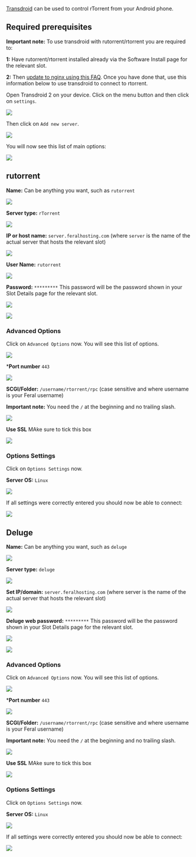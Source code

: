 
[Transdroid](http://transdroid.org) can be used to control rTorrent from your Android phone.

## Required prerequisites

**Important note:** To use transdroid with rutorrent/rtorrent you are required to:

**1:** Have rutorrent/rtorrent installed already via the Software Install page for the relevant slot.

**2:** Then [update to nginx using this FAQ](https://www.feralhosting.com/faq/view?question=231). Once you have done that, use this information below to use transdroid to connect to rtorrent.

Open Transdroid 2 on your device. Click on the menu button and then click on `settings`.

![](https://raw.github.com/feralhosting/feralfilehosting/master/Feral%20Wiki/Other%20software/Using%20Transdroid%20to%20Control%20rTorrent%20-%20Deluge%20-%20Transmission%20From%20Your%20Android%20Phone/main/settings.png)

Then click on `Add new server`.

![](https://raw.github.com/feralhosting/feralfilehosting/master/Feral%20Wiki/Other%20software/Using%20Transdroid%20to%20Control%20rTorrent%20-%20Deluge%20-%20Transmission%20From%20Your%20Android%20Phone/main/addserver.png)

You will now see this list of main options:

![](https://raw.github.com/feralhosting/feralfilehosting/master/Feral%20Wiki/Other%20software/Using%20Transdroid%20to%20Control%20rTorrent%20-%20Deluge%20-%20Transmission%20From%20Your%20Android%20Phone/main/mainoptions.png)

## rutorrent

**Name:** Can be anything you want, such as `rutorrent`

![](https://raw.github.com/feralhosting/feralfilehosting/master/Feral%20Wiki/Other%20software/Using%20Transdroid%20to%20Control%20rTorrent%20-%20Deluge%20-%20Transmission%20From%20Your%20Android%20Phone/rutorrent/name.png)

**Server type:** `rTorrent`

![](https://raw.github.com/feralhosting/feralfilehosting/master/Feral%20Wiki/Other%20software/Using%20Transdroid%20to%20Control%20rTorrent%20-%20Deluge%20-%20Transmission%20From%20Your%20Android%20Phone/rutorrent/servertype.png)

**IP or host name:** `server.feralhosting.com` (where `server` is the name of the actual server that hosts the relevant slot)

![](https://raw.github.com/feralhosting/feralfilehosting/master/Feral%20Wiki/Other%20software/Using%20Transdroid%20to%20Control%20rTorrent%20-%20Deluge%20-%20Transmission%20From%20Your%20Android%20Phone/rutorrent/hostname.png)

**User Name:** `rutorrent`

![](https://raw.github.com/feralhosting/feralfilehosting/master/Feral%20Wiki/Other%20software/Using%20Transdroid%20to%20Control%20rTorrent%20-%20Deluge%20-%20Transmission%20From%20Your%20Android%20Phone/rutorrent/username.png)

**Password:** `*********`  This password will be the password shown in your Slot Details page for the relevant slot.

![](https://raw.github.com/feralhosting/feralfilehosting/master/Feral%20Wiki/0%20Generic/rutorrent.slotdetails.png)

![](https://raw.github.com/feralhosting/feralfilehosting/master/Feral%20Wiki/Other%20software/Using%20Transdroid%20to%20Control%20rTorrent%20-%20Deluge%20-%20Transmission%20From%20Your%20Android%20Phone/rutorrent/password.png)

### Advanced Options

Click on `Advanced Options` now. You will see this list of options.

![](https://raw.github.com/feralhosting/feralfilehosting/master/Feral%20Wiki/Other%20software/Using%20Transdroid%20to%20Control%20rTorrent%20-%20Deluge%20-%20Transmission%20From%20Your%20Android%20Phone/main/advancedoptions.png)

***Port number** `443`

![](https://raw.github.com/feralhosting/feralfilehosting/master/Feral%20Wiki/Other%20software/Using%20Transdroid%20to%20Control%20rTorrent%20-%20Deluge%20-%20Transmission%20From%20Your%20Android%20Phone/main/port.png)

**SCGI/Folder:** `/username/rtorrent/rpc` (case sensitive and where username is your Feral username)

**Important note:** You need the `/` at the beginning and no trailing slash.

![](https://raw.github.com/feralhosting/feralfilehosting/master/Feral%20Wiki/Other%20software/Using%20Transdroid%20to%20Control%20rTorrent%20-%20Deluge%20-%20Transmission%20From%20Your%20Android%20Phone/rutorrent/scgipath.png)

**Use SSL** MAke sure to tick this box

![](https://raw.github.com/feralhosting/feralfilehosting/master/Feral%20Wiki/Other%20software/Using%20Transdroid%20to%20Control%20rTorrent%20-%20Deluge%20-%20Transmission%20From%20Your%20Android%20Phone/main/ssl.png)

### Options Settings

Click on `Options Settings` now.

**Server OS:** `Linux`

![](https://raw.github.com/feralhosting/feralfilehosting/master/Feral%20Wiki/Other%20software/Using%20Transdroid%20to%20Control%20rTorrent%20-%20Deluge%20-%20Transmission%20From%20Your%20Android%20Phone/main/serveros.png)

If all settings were correctly entered you should now be able to connect:

![](https://raw.github.com/feralhosting/feralfilehosting/master/Feral%20Wiki/Other%20software/Using%20Transdroid%20to%20Control%20rTorrent%20-%20Deluge%20-%20Transmission%20From%20Your%20Android%20Phone/rutorrent/rutorrentfinal.png)

## Deluge

**Name:** Can be anything you want, such as `deluge`

![](https://raw.github.com/feralhosting/feralfilehosting/master/Feral%20Wiki/Other%20software/Using%20Transdroid%20to%20Control%20rTorrent%20-%20Deluge%20-%20Transmission%20From%20Your%20Android%20Phone/deluge/name.png)

**Server type:** `deluge`

![](https://raw.github.com/feralhosting/feralfilehosting/master/Feral%20Wiki/Other%20software/Using%20Transdroid%20to%20Control%20rTorrent%20-%20Deluge%20-%20Transmission%20From%20Your%20Android%20Phone/deluge/servertype.png)

**Set IP/domain:** `server.feralhosting.com` (where server is the name of the actual server that hosts the relevant slot)

![](https://raw.github.com/feralhosting/feralfilehosting/master/Feral%20Wiki/Other%20software/Using%20Transdroid%20to%20Control%20rTorrent%20-%20Deluge%20-%20Transmission%20From%20Your%20Android%20Phone/deluge/hostname.png)

**Deluge web password:** `*********`  This password will be the password shown in your Slot Details page for the relevant slot.

![](https://raw.github.com/feralhosting/feralfilehosting/master/Feral%20Wiki/0%20Generic/deluge.slotdetails.png)

![](https://raw.github.com/feralhosting/feralfilehosting/master/Feral%20Wiki/Other%20software/Using%20Transdroid%20to%20Control%20rTorrent%20-%20Deluge%20-%20Transmission%20From%20Your%20Android%20Phone/deluge/webpassword.png)

### Advanced Options

Click on `Advanced Options` now. You will see this list of options.

![](https://raw.github.com/feralhosting/feralfilehosting/master/Feral%20Wiki/Other%20software/Using%20Transdroid%20to%20Control%20rTorrent%20-%20Deluge%20-%20Transmission%20From%20Your%20Android%20Phone/main/advancedoptions.png)

***Port number** `443`

![](https://raw.github.com/feralhosting/feralfilehosting/master/Feral%20Wiki/Other%20software/Using%20Transdroid%20to%20Control%20rTorrent%20-%20Deluge%20-%20Transmission%20From%20Your%20Android%20Phone/main/port.png)

**SCGI/Folder:** `/username/rtorrent/rpc` (case sensitive and where username is your Feral username)

**Important note:** You need the `/` at the beginning and no trailing slash.

![](https://raw.github.com/feralhosting/feralfilehosting/master/Feral%20Wiki/Other%20software/Using%20Transdroid%20to%20Control%20rTorrent%20-%20Deluge%20-%20Transmission%20From%20Your%20Android%20Phone/deluge/folderpath.png)

**Use SSL** MAke sure to tick this box

![](https://raw.github.com/feralhosting/feralfilehosting/master/Feral%20Wiki/Other%20software/Using%20Transdroid%20to%20Control%20rTorrent%20-%20Deluge%20-%20Transmission%20From%20Your%20Android%20Phone/main/ssl.png)

### Options Settings

Click on `Options Settings` now.

**Server OS:** `Linux`

![](https://raw.github.com/feralhosting/feralfilehosting/master/Feral%20Wiki/Other%20software/Using%20Transdroid%20to%20Control%20rTorrent%20-%20Deluge%20-%20Transmission%20From%20Your%20Android%20Phone/main/port.png)

If all settings were correctly entered you should now be able to connect:

![](https://raw.github.com/feralhosting/feralfilehosting/master/Feral%20Wiki/Other%20software/Using%20Transdroid%20to%20Control%20rTorrent%20-%20Deluge%20-%20Transmission%20From%20Your%20Android%20Phone/deluge/delugefinal.png)